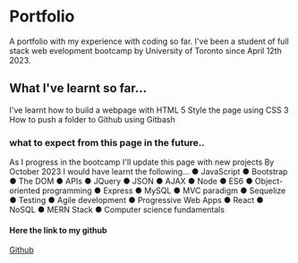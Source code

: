 # Portfolio
A portfolio with my experience with coding so far. I've been a student of full stack web evelopment bootcamp by University of Toronto since April 12th 2023.

## What I've learnt so far...
I've learnt how to build a webpage with HTML 5
Style the page using CSS 3
How to push a folder to Github using Gitbash


### what to expect from this page in the future..
As I progress in the bootcamp I'll update this page with new projects
By October 2023 I would have learnt the following...
● JavaScript
● Bootstrap
● The DOM
● APIs
● JQuery
● JSON
● AJAX
● Node
● ES6
● Object-oriented
programming
● Express
● MySQL
● MVC paradigm
● Sequelize
● Testing
● Agile development
● Progressive Web Apps
● React
● NoSQL
● MERN Stack
● Computer science fundamentals

#### Here the link to my github 
[Github](https://github.com/SwathiVinod19)


